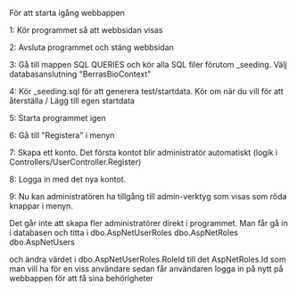 
För att starta igång webbappen

1: Kör programmet så att webbsidan visas 

2: Avsluta programmet och stäng webbsidan

3: Gå till mappen SQL QUERIES och kör alla SQL filer förutom _seeding. Välj databasanslutning "BerrasBioContext"

4: Kör _seeding.sql för att generera test/startdata. Kör om när du vill för att återställa / Lägg till egen startdata

5: Starta programmet igen

6: Gå till "Registera" i menyn

7: Skapa ett konto. Det första kontot blir administratör automatiskt (logik i Controllers/UserController.Register)

8: Logga in med det nya kontot.

9: Nu kan administratören ha tillgång till admin-verktyg som visas som röda knappar i menyn.



Det går inte att skapa fler administratörer direkt i programmet. 
Man får gå in i databasen och titta i 
	dbo.AspNetUserRoles
	dbo.AspNetRoles
	dbo.AspNetUsers 

och ändra värdet i dbo.AspNetUserRoles.RoleId till det AspNetRoles.Id som man vill ha för en viss användare
sedan får användaren logga in på nytt på webbappen för att få sina behörigheter
